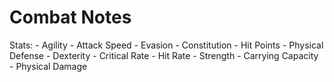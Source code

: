# Combat Notes

Stats:
    - Agility
        - Attack Speed
        - Evasion
    - Constitution
        - Hit Points
        - Physical Defense
    - Dexterity
        - Critical Rate
        - Hit Rate
    - Strength
        - Carrying Capacity
        - Physical Damage
